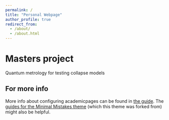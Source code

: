 ```yaml
---
permalink: /
title: "Personal Webpage"
author_profile: true
redirect_from: 
  - /about/
  - /about.html
---
```


Masters project
======

Quantum metrology for testing collapse models


For more info
------
More info about configuring academicpages can be found in [the guide](https://academicpages.github.io/markdown/). The [guides for the Minimal Mistakes theme](https://mmistakes.github.io/minimal-mistakes/docs/configuration/) (which this theme was forked from) might also be helpful.
